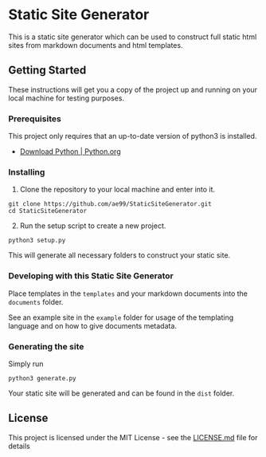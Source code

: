 # Static Site Generator
This is a static site generator which can be used to construct full static html sites from markdown documents and html templates.

## Getting Started
These instructions will get you a copy of the project up and running on your local machine for testing purposes.

### Prerequisites

This project only requires that an up-to-date version of python3 is installed.
- [Download Python | Python.org](https://www.python.org/downloads/)

### Installing

1. Clone the repository to your local machine and enter into it.
```
git clone https://github.com/ae99/StaticSiteGenerator.git
cd StaticSiteGenerator
```

2. Run the setup script to create a new project.
```
python3 setup.py
```

This will generate all necessary folders to construct your static site.

### Developing with this Static Site Generator

Place templates in the `templates` and your markdown documents into the `documents` folder.

See an example site in the `example` folder for usage of the templating language and on how to give documents metadata.

### Generating the site
Simply run
```
python3 generate.py
```
Your static site will be generated and can be found in the `dist` folder.

## License
This project is licensed under the MIT License - see the [LICENSE.md](LICENSE.md) file for details
